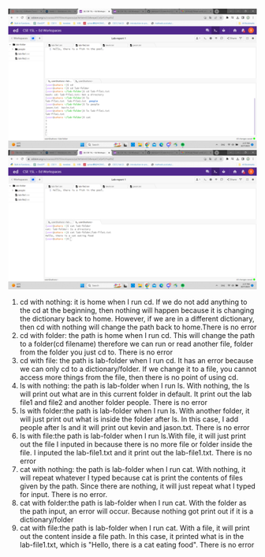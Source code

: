 ![image1-cd-ls-cat1](cd-ls-cat1.png)
![image1-cat2-3](cat2-3.png)
1. cd with nothing: it is home when I run cd. If we do not add anything to the cd at the beginning, then nothing will happen because it is changing the dictionary back to home. However, if we are in a different dictionary, then cd with nothing will change the path back to home.There is no error
2. cd with folder: the path is home when I run cd. This will change the path to a folder(cd filename) therefore we can run or read another file, folder from the folder you just cd to. There is no error
3. cd with file: the path is lab-folder when I run cd. It has an error because we can only cd to a dictionary/folder. If we change it to a file, you cannot access more things from the file, then there is no point of using cd.
4. ls with nothing: the path is lab-folder when I run ls. With nothing, the ls will print out what are in this current folder in default. It print out the lab file1 and file2 and another folder people. There is no error
5. ls with folder:the path is lab-folder when I run ls. With another folder, it will just print out what is inside the folder after ls. In this case, I add people after ls and it will print out kevin and jason.txt. There is no error
6. ls with file:the path is lab-folder when I run ls.With file, it will just print out the file I inputed in because there is no more file or folder inside the file. I inputed the lab-file1.txt and it print out the lab-file1.txt. There is no error
7. cat with nothing: the path is lab-folder when I run cat. With nothing, it will repeat whatever I typed because cat is print the contents of files given by the path. Since there are nothing, it will just repeat what I typed for input. There is no error.
8. cat with folder:the path is lab-folder when I run cat. With the folder as the path input, an error will occur. Because nothing got print out if it is a dictionary/folder
9. cat with file:the path is lab-folder when I run cat. With a file, it will print out the content inside a file path. In this case, it printed what is in the lab-file1.txt, which is "Hello, there is a cat eating food". There is no error
